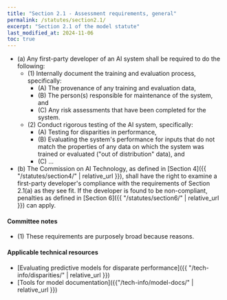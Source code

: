 ```yaml
---
title: "Section 2.1 - Assessment requirements, general"
permalink: /statutes/section2.1/
excerpt: "Section 2.1 of the model statute"
last_modified_at: 2024-11-06
toc: true
---
```


* (a) Any first-party developer of an AI system shall be required to do the following:
  * (1)  Internally document the training and evaluation process, specifically:
    * (A) The provenance of any training and evaluation data,
    * (B) The person(s) responsible for maintenance of the system, and
    * (C) Any risk assessments that have been completed for the system.
  * (2) Conduct rigorous testing of the AI system, specifically:
    * (A) Testing for disparities in performance,
    * (B) Evaluating the system's performance for inputs that do not match the properties of any data on which the system was trained or evaluated ("out of distribution" data), and
    * (C) ...
* (b) The Commission on AI Technology, as defined in [Section 4]({{ "/statutes/section4/" | relative_url }}), shall have the right to examine a first-party developer's compliance with the requirements of Section 2.1(a) as they see fit. If the developer is found to be non-compliant, penalties as defined in [Section 6]({{ "/statutes/section6/" | relative_url }}) can apply. 

#### Committee notes
* (1)  These requirements are purposely broad because reasons. 

#### Applicable technical resources
* [Evaluating predictive models for disparate performance]({{ "/tech-info/disparities/" | relative_url }})
* [Tools for model documentation]({{"/tech-info/model-docs/" | relative_url }})